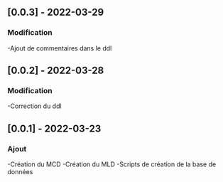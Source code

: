 ## [0.0.3] - 2022-03-29
### Modification
-Ajout de commentaires dans le ddl

## [0.0.2] - 2022-03-28
### Modification
-Correction du ddl

## [0.0.1] - 2022-03-23
### Ajout
-Création du MCD
-Création du MLD
-Scripts de création de la base de données